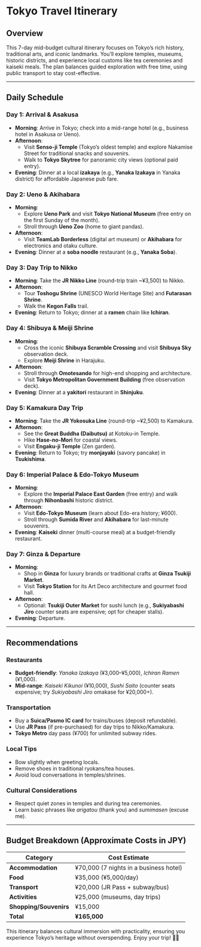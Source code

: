# Tokyo Travel Itinerary

## Overview  
This 7-day mid-budget cultural itinerary focuses on Tokyo’s rich history, traditional arts, and iconic landmarks. You’ll explore temples, museums, historic districts, and experience local customs like tea ceremonies and kaiseki meals. The plan balances guided exploration with free time, using public transport to stay cost-effective.

---

## Daily Schedule  

### **Day 1: Arrival & Asakusa**  
- **Morning**: Arrive in Tokyo; check into a mid-range hotel (e.g., business hotel in Asakusa or Ueno).  
- **Afternoon**:  
  - Visit **Senso-ji Temple** (Tokyo’s oldest temple) and explore Nakamise Street for traditional snacks and souvenirs.  
  - Walk to **Tokyo Skytree** for panoramic city views (optional paid entry).  
- **Evening**: Dinner at a local **izakaya** (e.g., **Yanaka Izakaya** in Yanaka district) for affordable Japanese pub fare.  

### **Day 2: Ueno & Akihabara**  
- **Morning**:  
  - Explore **Ueno Park** and visit **Tokyo National Museum** (free entry on the first Sunday of the month).  
  - Stroll through **Ueno Zoo** (home to giant pandas).  
- **Afternoon**:  
  - Visit **TeamLab Borderless** (digital art museum) or **Akihabara** for electronics and otaku culture.  
- **Evening**: Dinner at a **soba noodle** restaurant (e.g., **Yanaka Soba**).  

### **Day 3: Day Trip to Nikko**  
- **Morning**: Take the **JR Nikko Line** (round-trip train ~¥3,500) to Nikko.  
- **Afternoon**:  
  - Tour **Toshogu Shrine** (UNESCO World Heritage Site) and **Futarasan Shrine**.  
  - Walk the **Kegon Falls** trail.  
- **Evening**: Return to Tokyo; dinner at a **ramen** chain like **Ichiran**.  

### **Day 4: Shibuya & Meiji Shrine**  
- **Morning**:  
  - Cross the iconic **Shibuya Scramble Crossing** and visit **Shibuya Sky** observation deck.  
  - Explore **Meiji Shrine** in Harajuku.  
- **Afternoon**:  
  - Stroll through **Omotesando** for high-end shopping and architecture.  
  - Visit **Tokyo Metropolitan Government Building** (free observation deck).  
- **Evening**: Dinner at a **yakitori** restaurant in **Shinjuku**.  

### **Day 5: Kamakura Day Trip**  
- **Morning**: Take the **JR Yokosuka Line** (round-trip ~¥2,500) to Kamakura.  
- **Afternoon**:  
  - See the **Great Buddha (Daibutsu)** at Kotoku-in Temple.  
  - Hike **Hase-no-Mori** for coastal views.  
  - Visit **Engaku-ji Temple** (Zen garden).  
- **Evening**: Return to Tokyo; try **monjayaki** (savory pancake) in **Tsukishima**.  

### **Day 6: Imperial Palace & Edo-Tokyo Museum**  
- **Morning**:  
  - Explore the **Imperial Palace East Garden** (free entry) and walk through **Nihonbashi** historic district.  
- **Afternoon**:  
  - Visit **Edo-Tokyo Museum** (learn about Edo-era history; ¥600).  
  - Stroll through **Sumida River** and **Akihabara** for last-minute souvenirs.  
- **Evening**: **Kaiseki** dinner (multi-course meal) at a budget-friendly restaurant.  

### **Day 7: Ginza & Departure**  
- **Morning**:  
  - Shop in **Ginza** for luxury brands or traditional crafts at **Ginza Tsukiji Market**.  
  - Visit **Tokyo Station** for its Art Deco architecture and gourmet food hall.  
- **Afternoon**:  
  - Optional: **Tsukiji Outer Market** for sushi lunch (e.g., **Sukiyabashi Jiro** counter seats are expensive; opt for cheaper stalls).  
- **Evening**: Departure.  

---

## Recommendations  
### **Restaurants**  
- **Budget-friendly**: *Yanaka Izakaya* (¥3,000–¥5,000), *Ichiran Ramen* (¥1,000).  
- **Mid-range**: *Kaiseki Kikunoi* (¥10,000), *Sushi Saito* (counter seats expensive; try *Sukiyabashi Jiro* omakase for ¥20,000+).  

### **Transportation**  
- Buy a **Suica/Pasmo IC card** for trains/buses (deposit refundable).  
- Use **JR Pass** (if pre-purchased) for day trips to Nikko/Kamakura.  
- **Tokyo Metro** day pass (¥700) for unlimited subway rides.  

### **Local Tips**  
- Bow slightly when greeting locals.  
- Remove shoes in traditional ryokans/tea houses.  
- Avoid loud conversations in temples/shrines.  

### **Cultural Considerations**  
- Respect quiet zones in temples and during tea ceremonies.  
- Learn basic phrases like *arigatou* (thank you) and *sumimasen* (excuse me).  

---

## Budget Breakdown (Approximate Costs in JPY)  
| Category          | Cost Estimate |  
|-------------------|---------------|  
| **Accommodation** | ¥70,000 (7 nights in a business hotel) |  
| **Food**          | ¥35,000 (¥5,000/day) |  
| **Transport**     | ¥20,000 (JR Pass + subway/bus) |  
| **Activities**    | ¥25,000 (museums, day trips) |  
| **Shopping/Souvenirs** | ¥15,000 |  
| **Total**         | **¥165,000** |  

This itinerary balances cultural immersion with practicality, ensuring you experience Tokyo’s heritage without overspending. Enjoy your trip! 🌸🗼
